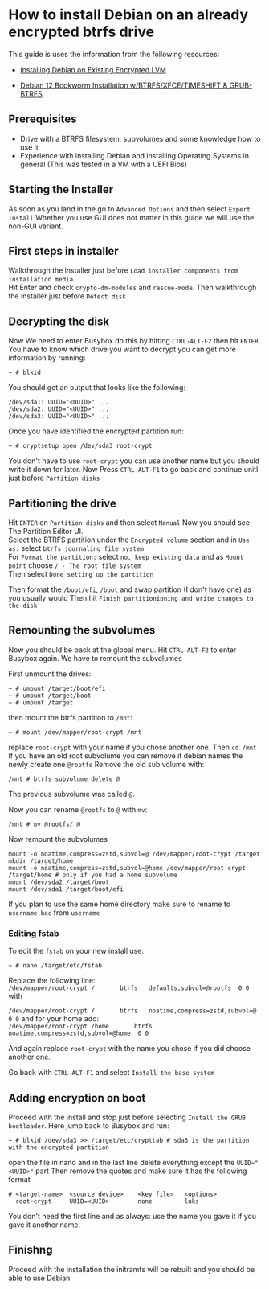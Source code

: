 # How to install Debian on an already encrypted btrfs drive

This guide is uses the information from the following resources:  
- [Installing Debian on Existing Encrypted LVM](https://www.blakecarpenter.dev/installing-debian-on-existing-encrypted-lvm)

- [Debian 12 Bookworm Installation w/BTRFS/XFCE/TIMESHIFT & GRUB-BTRFS](https://youtu.be/9htEaXAXfdg?si=gc4US12XcwKzdGGt)

## Prerequisites
- Drive with a BTRFS filesystem, subvolumes and some knowledge how to use it
- Experience with installing Debian and installing Operating Systems in general
(This was tested in a VM with a UEFI Bios)

## Starting the Installer
As soon as you land in the go to `Advanced Options` and then select `Expert Install` Whether you use
GUI does not matter in this guide we will use the non-GUI variant.

## First steps in installer
Walkthrough the installer just before `Load installer components from installation media`.  
Hit Enter and check `crypto-dm-modules` and `rescue-mode`. Then walkthrough the installer just before
`Detect disk`

## Decrypting the disk
Now We need to enter Busybox do this by hitting `CTRL-ALT-F2` then hit `ENTER`  
You have to know which drive you want to decrypt you can get more information by running:  
```
~ # blkid
```
You should get an output that looks like the following:  
```
/dev/sda1: UUID="<UUID>" ...
/dev/sda2: UUID="<UUID>" ...
/dev/sda3: UUID="<UUID>" ...
```
Once you have identified the encrypted partition run:  
```
~ # cryptsetup open /dev/sda3 root-crypt
```
You don't have to use `root-crypt` you can use another name but you should write it down for later.
Now Press `CTRL-ALT-F1` to go back and continue unitl just before `Partition disks`

## Partitioning the drive
Hit `ENTER` on `Partition disks` and then select `Manual` Now you should see The Partition Editor UI.  
Select the BTRFS partition under the `Encrypted volume` section and in `Use as:` select `btrfs journaling file system`  
For `Format the partition:` select `no, keep existing data` and as `Mount point` choose `/ - The root file system`  
Then select `Done setting up the partition`

Then format the `/boot/efi`, `/boot` and swap partition (I don't have one) as you usually would Then hit 
`Finish partitionioning and write changes to the disk`

## Remounting the subvolumes
Now you should be back at the global menu. Hit `CTRL-ALT-F2` to enter Busybox again. We have to remount 
the subvolumes

First unmount the drives:  
```
~ # umount /target/boot/efi
~ # umount /target/boot
~ # umount /target
```

then mount the btrfs partition to `/mnt`:  
```
~ # mount /dev/mapper/root-crypt /mnt
```
replace `root-crypt` with your name if you chose another one. Then `cd /mnt`
If you have an old root subvolume you can remove it debian names the newly create one `@rootfs`
Remove the old sub volume with:  
```
/mnt # btrfs subvolume delete @
```
The previous subvolume was called `@`.

Now you can rename `@rootfs` to `@` with `mv`:  
```
/mnt # mv @rootfs/ @  
```

Now remount the subvolumes  
```
mount -o noatime,compress=zstd,subvol=@ /dev/mapper/root-crypt /target
mkdir /target/home
mount -o noatime,compress=zstd,subvol=@home /dev/mapper/root-crypt /target/home # only if you had a home subvolume
mount /dev/sda2 /target/boot 
mount /dev/sda1 /target/boot/efi
```
If you plan to use the same home directory make sure to rename to `username.bac` from `username`

### Editing fstab
To edit the `fstab` on your new install use:  
```
~ # nano /target/etc/fstab
```

Replace the following line:  
`/dev/mapper/root-crypt /       btrfs   defaults,subvol=@rootfs  0 0` with  

`/dev/mapper/root-crypt /       btrfs   noatime,compress=zstd,subvol=@  0 0` and for your home add:  
`/dev/mapper/root-crypt /home       btrfs   noatime,compress=zstd,subvol=@home  0 0`

And again replace `root-crypt` with the name you chose if you did choose another one.

Go back with `CTRL-ALT-F1` and select `Install the base system`

## Adding encryption on boot
Proceed with the install and stop just before selecting `Install the GRUB bootloader`. Here jump back to 
Busybox and run:  
```
~ # blkid /dev/sda3 >> /target/etc/crypttab # sda3 is the partition with the encrypted partition
```
open the file in nano and in the last line delete everything except the `UUID="<UUID>"` part
Then remove the quotes and make sure it has the following format
```
# <target-name>  <source device>    <key file>   <options>
  root-crypt     UUID=<UUID>        none         luks
```

You don't need the first line and as always: use the name you gave it if you gave it another name.        

## Finishng
Proceed with the installation the initramfs will be rebuilt and you should be able to use Debian


